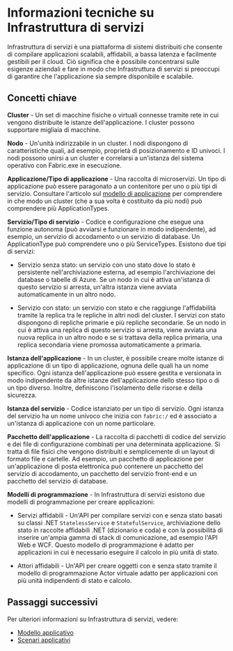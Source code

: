 <properties
   pageTitle="Informazioni tecniche"
   description="Informazioni tecniche su Infrastruttura di servizi. Vengono illustrati i concetti chiave e i cenni preliminari sull'architettura"
   services="service-fabric"
   documentationCenter=".net"
   authors="msfussell"
   manager="timlt"
   editor="chackdan;subramar"/>

<tags
   ms.service="service-fabric"
   ms.devlang="dotnet"
   ms.topic="article"
   ms.tgt_pltfrm="NA"
   ms.workload="NA"
   ms.date="04/14/2015"
   ms.author="mfussell"/>

# Informazioni tecniche su Infrastruttura di servizi

Infrastruttura di servizi è una piattaforma di sistemi distribuiti che consente di compilare applicazioni scalabili, affidabili, a bassa latenza e facilmente gestibili per il cloud. Ciò significa che è possibile concentrarsi sulle esigenze aziendali e fare in modo che Infrastruttura di servizi si preoccupi di garantire che l'applicazione sia sempre disponibile e scalabile.

## Concetti chiave

**Cluster** - Un set di macchine fisiche o virtuali connesse tramite rete in cui vengono distribuite le istanze dell'applicazione. I cluster possono supportare migliaia di macchine.

**Nodo** - Un'unità indirizzabile in un cluster. I nodi dispongono di caratteristiche quali, ad esempio, proprietà di posizionamento e ID univoci. I nodi possono unirsi a un cluster e correlarsi a un'istanza del sistema operativo con Fabric.exe in esecuzione.

**Applicazione/Tipo di applicazione** - Una raccolta di microservizi. Un tipo di applicazione può essere paragonato a un contenitore per uno o più tipi di servizio. Consultare l'articolo sul [modello di applicazione](service-fabric-application-model.md) per comprendere in che modo un cluster (che a sua volta è costituito da più nodi) può comprendere più ApplicationTypes.

**Servizio/Tipo di servizio** - Codice e configurazione che esegue una funzione autonoma (può avviarsi e funzionare in modo indipendente), ad esempio, un servizio di accodamento o un servizio di database. Un ApplicationType può comprendere uno o più ServiceTypes. Esistono due tipi di servizi:

- Servizio senza stato: un servizio con uno stato dove lo stato è persistente nell'archiviazione esterna, ad esempio l'archiviazione dei database o tabelle di Azure. Se un nodo in cui è attiva un'istanza di questo servizio si arresta, un'altra istanza viene avviata automaticamente in un altro nodo.

- Servizio con stato: un servizio con stato e che raggiunge l'affidabilità tramite la replica tra le repliche in altri nodi del cluster. I servizi con stato dispongono di repliche primarie e più repliche secondarie. Se un nodo in cui è attiva una replica di questo servizio si arresta, viene avviata una nuova replica in un altro nodo e se si trattava della replica primaria, una replica secondaria viene promossa automaticamente a primaria.

**Istanza dell'applicazione** - In un cluster, è possibile creare molte istanze di applicazione di un tipo di applicazione, ognuna delle quali ha un nome specifico. Ogni istanza dell'applicazione può essere gestita e versionata in modo indipendente da altre istanze dell'applicazione dello stesso tipo o di un tipo diverso. Inoltre, definiscono l'isolamento delle risorse e della sicurezza.

**Istanza del servizio** - Codice istanziato per un tipo di servizio. Ogni istanza del servizio ha un nome univoco che inizia con `fabric:/` ed è associato a un'istanza di applicazione con un nome particolare.

**Pacchetto dell'applicazione** - La raccolta di pacchetti di codice del servizio e dei file di configurazione combinati per una determinata applicazione. Si tratta di file fisici che vengono distribuiti e semplicemente di un layout di formato file e cartelle. Ad esempio, un pacchetto di applicazione per un'applicazione di posta elettronica può contenere un pacchetto del servizio di accodamento, un pacchetto del servizio front-end e un pacchetto del servizio di database.

**Modelli di programmazione** - In Infrastruttura di servizi esistono due modelli di programmazione per creare applicazioni:

- Servizi affidabili - Un'API per compilare servizi con e senza stato basati su classi .NET `StatelessService` e `StatefulService`, archiviazione dello stato in raccolte affidabili .NET (dizionario e coda) e con la possibilità di inserire un'ampia gamma di stack di comunicazione, ad esempio l'API Web e WCF. Questo modello di programmazione è adatto per applicazioni in cui è necessario eseguire il calcolo in più unità di stato.

- Attori affidabili - Un'API per creare oggetti con e senza stato tramite il modello di programmazione Actor virtuale adatto per applicazioni con più unità indipendenti di stato e calcolo.

<!--Every topic should have next steps and links to the next logical set of content to keep the customer engaged-->
## Passaggi successivi
Per ulteriori informazioni su Infrastruttura di servizi, vedere:

- [Modello applicativo](service-fabric-application-model.md)
- [Scenari applicativi](service-fabric-application-scenarios.md)
 

<!---HONumber=August15_HO6-->